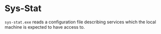 
# Sys-Stat

`sys-stat.exe` reads a configuration file
describing services which the local machine is expected to
have access to.




